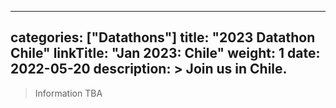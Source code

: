 
---
categories: ["Datathons"]
title: "2023 Datathon Chile"
linkTitle: "Jan 2023: Chile"
weight: 1
date: 2022-05-20
description: >
  Join us in Chile.
---

>Information TBA
